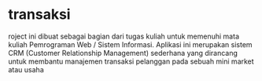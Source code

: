 # transaksi
roject ini dibuat sebagai bagian dari tugas kuliah untuk memenuhi mata kuliah Pemrograman Web / Sistem Informasi. Aplikasi ini merupakan sistem CRM (Customer Relationship Management) sederhana yang dirancang untuk membantu manajemen transaksi pelanggan pada sebuah mini market atau usaha
